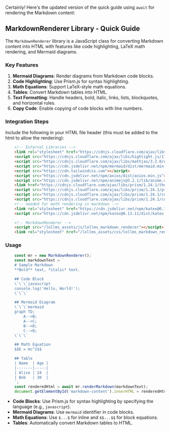 Certainly! Here's the updated version of the quick guide using `await` for rendering the Markdown content:

## MarkdownRenderer Library - Quick Guide

The `MarkdownRenderer` library is a JavaScript class for converting Markdown content into HTML with features like code highlighting, LaTeX math rendering, and Mermaid diagrams.

### Key Features

1. **Mermaid Diagrams**: Render diagrams from Markdown code blocks.
2. **Code Highlighting**: Use Prism.js for syntax highlighting.
3. **Math Equations**: Support LaTeX-style math equations.
4. **Tables**: Convert Markdown tables into HTML.
5. **Text Formatting**: Handle headers, bold, italic, links, lists, blockquotes, and horizontal rules.
6. **Copy Code**: Enable copying of code blocks with line numbers.

### Integration Steps

Include the following in your HTML file header (this must be added to the html to allow the rendering):

```html
    <!-- External Libraries -->
    <link rel="stylesheet" href="https://cdnjs.cloudflare.com/ajax/libs/highlight.js/11.5.1/styles/default.min.css">
    <script src="https://cdnjs.cloudflare.com/ajax/libs/highlight.js/11.5.1/highlight.min.js"></script>
    <script src="https://cdnjs.cloudflare.com/ajax/libs/mathjax/3.2.0/es5/tex-mml-chtml.js"></script>
    <script src="https://cdn.jsdelivr.net/npm/mermaid/dist/mermaid.min.js"></script>
    <script src="https://cdn.tailwindcss.com"></script>
    <script src="https://cdn.jsdelivr.net/npm/axios/dist/axios.min.js"></script>
    <script src="https://cdn.jsdelivr.net/npm/animejs@3.2.1/lib/anime.min.js"></script>
    <link href="https://cdnjs.cloudflare.com/ajax/libs/prism/1.24.1/themes/prism.min.css" rel="stylesheet">
    <script src="https://cdnjs.cloudflare.com/ajax/libs/prism/1.24.1/prism.min.js"></script>
    <script src="https://cdnjs.cloudflare.com/ajax/libs/prism/1.24.1/components/prism-javascript.min.js"></script>
    <script src="https://cdnjs.cloudflare.com/ajax/libs/prism/1.24.1/components/prism-python.min.js"></script>
    <!-- needed for math rendering in markdown -->
    <link rel="stylesheet" href="https://cdn.jsdelivr.net/npm/katex@0.13.11/dist/katex.min.css">
    <script src="https://cdn.jsdelivr.net/npm/katex@0.13.11/dist/katex.min.js"></script>

    <!-- MarkdownRenderer -->
    <script src="/lollms_assets/js/lollms_markdown_renderer"></script>
    <link rel="stylesheet" href="/lollms_assets/css/lollms_markdown_renderer">
```

### Usage

```javascript
    const mr = new MarkdownRenderer();
    const markdownText = `
    # Sample Markdown
    **Bold** text, *italic* text.

    ## Code Block
    \`\`\`javascript
    console.log('Hello, World!');
    \`\`\`

    ## Mermaid Diagram
    \`\`\`mermaid
    graph TD;
        A-->B;
        A-->C;
        B-->D;
        C-->D;
    \`\`\`

    ## Math Equation
    $$E = mc^2$$

    ## Table
    | Name  | Age |
    |-------|-----|
    | Alice | 24  |
    | Bob   | 30  |
    `;
    const renderedHtml = await mr.renderMarkdown(markdownText);
    document.getElementById('markdown-content').innerHTML = renderedHtml;
```


- **Code Blocks**: Use Prism.js for syntax highlighting by specifying the language (e.g., `javascript`).
- **Mermaid Diagrams**: Use `mermaid` identifier in code blocks.
- **Math Equations**: Use `$...$` for inline and `$$...$$` for block equations.
- **Tables**: Automatically convert Markdown tables to HTML.
